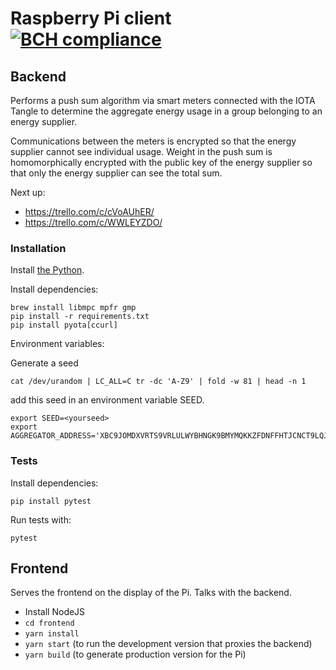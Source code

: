 # Raspberry Pi client [![BCH compliance](https://bettercodehub.com/edge/badge/Blockchaingers/raspberry-pi-client?branch=master)](https://bettercodehub.com/)

## Backend
Performs a push sum algorithm via smart meters connected with the IOTA Tangle to determine the aggregate energy usage in a group belonging to an energy supplier.

Communications between the meters is encrypted so that the energy supplier cannot see individual usage. Weight in the push sum is homomorphically encrypted with the public key of the energy supplier so that only the energy supplier can see the total sum.

Next up:

- https://trello.com/c/cVoAUhER/
- https://trello.com/c/WWLEYZDO/

### Installation

Install [the Python](https://conda.io/docs/user-guide/install/index.html).

Install dependencies:
```
brew install libmpc mpfr gmp
pip install -r requirements.txt
pip install pyota[ccurl]
```

Environment variables:

Generate a seed

```
cat /dev/urandom | LC_ALL=C tr -dc 'A-Z9' | fold -w 81 | head -n 1
```
add this seed in an environment variable SEED.

```
export SEED=<yourseed>
export AGGREGATOR_ADDRESS='XBC9JOMDXVRTS9VRLULWYBHNGK9BMYMQKKZFDNFFHTJCNCT9LQJQQIBF9PEAUZVRPCRDMXFONZLSYBVJA'
```

### Tests

Install dependencies:

```
pip install pytest
```

Run tests with:

```
pytest
```

## Frontend

Serves the frontend on the display of the Pi. Talks with the backend.

- Install NodeJS
- `cd frontend`
- `yarn install`
- `yarn start` (to run the development version that proxies the backend)
- `yarn build` (to generate production version for the Pi)
